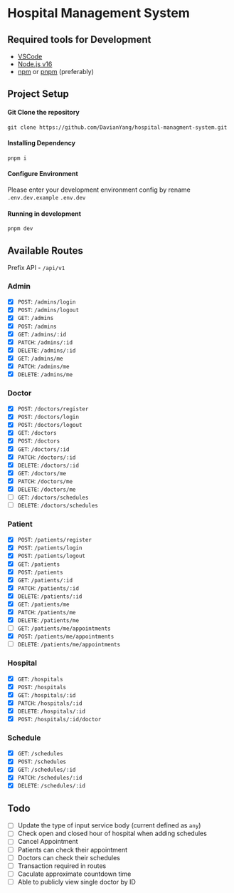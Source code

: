 # Hospital Management System

## Required tools for Development
- [VSCode](https://code.visualstudio.com/)
- [Node.js v16](https://nodejs.org/en/)
- [npm](https://www.npmjs.com/) or [pnpm](https://pnpm.io/) (preferably)

## Project Setup

#### Git Clone the repository

```
git clone https://github.com/DavianYang/hospital-managment-system.git
```

#### Installing Dependency

```
pnpm i
```

#### Configure Environment

Please enter your development environment config by rename `.env.dev.example` `.env.dev` 

#### Running in development

```
pnpm dev
```

## Available Routes

Prefix API - `/api/v1`

### Admin

- [x] `POST`: `/admins/login`
- [x] `POST`: `/admins/logout`
- [x] `GET`: `/admins`
- [x] `POST`: `/admins`
- [x] `GET`: `/admins/:id`
- [x] `PATCH`: `/admins/:id`
- [x] `DELETE`: `/admins/:id`
- [x] `GET`: `/admins/me`
- [x] `PATCH`: `/admins/me`
- [x] `DELETE`: `/admins/me`

### Doctor

- [x] `POST`: `/doctors/register`
- [x] `POST`: `/doctors/login`
- [x] `POST`: `/doctors/logout`
- [x] `GET`: `/doctors`
- [x] `POST`: `/doctors`
- [x] `GET`: `/doctors/:id`
- [x] `PATCH`: `/doctors/:id`
- [x] `DELETE`: `/doctors/:id`
- [x] `GET`: `/doctors/me`
- [x] `PATCH`: `/doctors/me`
- [x] `DELETE`: `/doctors/me`
- [ ] `GET`: `/doctors/schedules`
- [ ] `DELETE`: `/doctors/schedules`

### Patient

- [x] `POST`: `/patients/register`
- [x] `POST`: `/patients/login`
- [x] `POST`: `/patients/logout`
- [x] `GET`: `/patients`
- [x] `POST`: `/patients`
- [x] `GET`: `/patients/:id`
- [x] `PATCH`: `/patients/:id`
- [x] `DELETE`: `/patients/:id`
- [x] `GET`: `/patients/me`
- [x] `PATCH`: `/patients/me`
- [x] `DELETE`: `/patients/me`
- [ ] `GET`: `/patients/me/appointments` 
- [x] `POST`: `/patients/me/appointments`
- [ ] `DELETE`: `/patients/me/appointments`

### Hospital

- [x] `GET`: `/hospitals`
- [x] `POST`: `/hospitals`
- [x] `GET`: `/hospitals/:id`
- [x] `PATCH`: `/hospitals/:id`
- [x] `DELETE`: `/hospitals/:id`
- [x] `POST`: `/hospitals/:id/doctor`

### Schedule

- [x] `GET`: `/schedules`
- [x] `POST`: `/schedules`
- [x] `GET`: `/schedules/:id`
- [x] `PATCH`: `/schedules/:id`
- [x] `DELETE`: `/schedules/:id`

## Todo

- [ ] Update the type of input service body (current defined as `any`)
- [ ] Check open and closed hour of hospital when adding schedules
- [ ] Cancel Appointment
- [ ] Patients can check their appointment
- [ ] Doctors can check their schedules
- [ ] Transaction required in routes
- [ ] Caculate approximate countdown time 
- [ ] Able to publicly view single doctor by ID